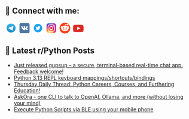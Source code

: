 ## 🔎 Connect with me:
[<img src="https://github.com/bullbesh/bullbesh/blob/main/images/Telegram.png" width="32" height="32" />](https://t.me/bullbesh)
[<img src="https://github.com/bullbesh/bullbesh/blob/main/images/VK.png" width="32" height="32" />](https://vk.com/bullbesh)
[<img src="https://github.com/bullbesh/bullbesh/blob/main/images/Twitter.png" width="32" height="32" />](https://twitter.com/bullbesh1)
[<img src="https://github.com/bullbesh/bullbesh/blob/main/images/Instagram.png" width="32" height="32" />](https://www.instagram.com/bullbesh)
[<img src="https://github.com/bullbesh/bullbesh/blob/main/images/Reddit.png" width="32" height="32" />](https://www.reddit.com/user/bullbesh)
[<img src="https://github.com/bullbesh/bullbesh/blob/main/images/YouTube.png" width="32" height="32" />](https://www.youtube.com/channel/UCtfjRs6uzgq5mfm8S06WTcg)

## 📕 Latest r/Python Posts
<!-- BLOG-POST-LIST:START -->
- [Just released gupsup – a secure, terminal-based real-time chat app. Feedback welcome!](https://www.reddit.com/r/Python/comments/1mpsnmt/just_released_gupsup_a_secure_terminalbased/)
- [Python 3.13 REPL keyboard mappings/shortcuts/bindings](https://www.reddit.com/r/Python/comments/1mplowa/python_313_repl_keyboard_mappingsshortcutsbindings/)
- [Thursday Daily Thread: Python Careers, Courses, and Furthering Education!](https://www.reddit.com/r/Python/comments/1mpkzoc/thursday_daily_thread_python_careers_courses_and/)
- [AskOra - one CLI to talk to OpenAI, Ollama, and more &lpar;without losing your mind&rpar;](https://www.reddit.com/r/Python/comments/1mphhr2/askora_one_cli_to_talk_to_openai_ollama_and_more/)
- [Execute Python Scripts via BLE using your mobile phone](https://www.reddit.com/r/Python/comments/1mpeugb/execute_python_scripts_via_ble_using_your_mobile/)
<!-- BLOG-POST-LIST:END -->
